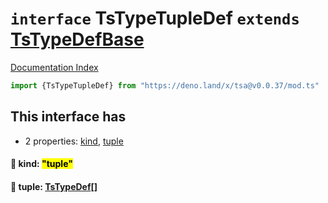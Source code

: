 # `interface` TsTypeTupleDef `extends` [TsTypeDefBase](../private.interface.TsTypeDefBase/README.md)

[Documentation Index](../README.md)

```ts
import {TsTypeTupleDef} from "https://deno.land/x/tsa@v0.0.37/mod.ts"
```

## This interface has

- 2 properties:
[kind](#-kind-tuple),
[tuple](#-tuple-tstypedef)


#### 📄 kind: <mark>"tuple"</mark>



#### 📄 tuple: [TsTypeDef](../type.TsTypeDef/README.md)\[]



